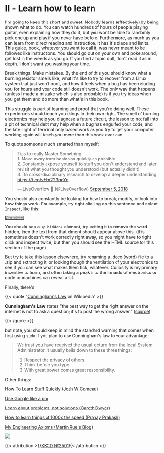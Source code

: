 # Ⅱ - Learn how to learn

I'm going to keep this short and sweet: Nobody learns (effectively) by being shown what to do. You can watch hundreds of hours of people playing guitar, even explaining how they do it, but you wont be able to randomly pick one up and play if you never have before. Furthermore, as much as you can learn from direct reading and instruction, it has it's place and limits. This guide, book, whatever you want to call it, was never meant to be followed like instructions. You should go out on your own and poke around, get lost in the weeds as you go. If you find a topic dull, don't read it as in depth. I don't want you wasting your time.

Break things. Make mistakes. By the end of this you should know what a burning resistor smells like, what it's like to try to recover from a Linux system that just won't boot, and how it feels when a bug has been eluding you for hours and your code still doesn't work. The only way that happens (unless I made a mistake which is also probable) is if you try ideas when you get them and do more than what's in this book.

This struggle is part of learning and proof that you're doing well. These experiences should teach you things in their own right. The smell of burning electronics may help you diagnose a future circuit, the lesson to not fall into a pit of technical debt may help when a bug has engulfed your code, and the late night of terminal only based work as you try to get your computer working again will teach you more than this book ever can.

To quote someone much smarted than myself:

<blockquote class="twitter-tweet"><p lang="en" dir="ltr">Tips to really Master Something<br>1. Move away from basics as quickly as possible<br>2. Constantly expose yourself to stuff you don&#39;t understand and later revisit what you thought you understood (but actually didn&#39;t)<br>3. Do cross-disciplinary research to develop a deeper understanding <a href="https://t.co/vHm223qoYe">https://t.co/vHm223qoYe</a></p>&mdash; LiveOverflow 🔴 (@LiveOverflow) <a href="https://twitter.com/LiveOverflow/status/1037296510583689216?ref_src=twsrc%5Etfw">September 5, 2018</a></blockquote> <script async src="https://platform.twitter.com/widgets.js" charset="utf-8"></script>

You should also constantly be looking for how to break, modify, or look into how things work. For example, try right clicking on this sentence and select `Inspect`, like this:

<img src="/eng/inspectElement.webp" alt="inspectElement" style="zoom:50%; border: 5px solid #555;" />

<p hidden> <b> OwO, What's this? </b> <p>

You should see a `<p hidden>` element, try editing it to remove the word hidden, then the text from that elment should appear above this.  (this sometimes doesn't work correctly right away, so you might have to right click and inspect twice, but then you should see the HTML source for this section of the page)

But try to take this lesson elsewhere, try renaming a .docx (word) file to a .zip and extracting it, or looking though the ventilation of your electronics to see if you can see what makes them tick, whatever. Curiosity is my primary incentive to learn, and often taking a peak into the innards of electronics or code or machines can reveal a lot.

Finally, there's

{{< quote "[Cunningham's Law](https://meta.wikimedia.org/wiki/Cunningham's_Law) on Wikipedia" >}}

**Cunningham's Law** states "the best way to get the right answer on the internet is not to ask a question; it's to post the wrong answer." ([source](https://meta.wikimedia.org/wiki/Cunningham's_Law))

{{< /quote >}}

but note, you should keep in mind the standard warning that comes when first using `sudo` if you plan to use Cunningham's law to your advantage:

> We trust you have received the usual lecture from the local System
> Administrator. It usually boils down to these three things:
> 
> 1) Respect the privacy of others.
> 2) Think before you type.
> 3) With great power comes great responsibility.

Other things:

[How To Learn Stuff Quickly (Josh W Comeau)](https://www.joshwcomeau.com/blog/how-to-learn-stuff-quickly/)

[Use Google like a pro](https://markodenic.com/use-google-like-a-pro/)

[Learn about problems, not solutions (Gareth Dwyer)](https://dwyer.co.za/problems-not-solutions.html)

[How to learn things at 1000x the speed (Pranay Prakash)](https://pranay.gp/how-to-learn-things-at-1000x-the-speed)

[My Engineering Axioms (Martin Rue's Blog)](https://martinrue.com/my-engineering-axioms/)

![](https://imgs.xkcd.com/comics/average_familiarity.png)

{{< attribution >}}[XKCD №2501](https://xkcd.com/2501/){{< /attribution >}}


